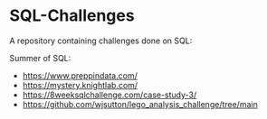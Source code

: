 # SQL-Challenges

A repository containing challenges done on SQL:

Summer of SQL:
- https://www.preppindata.com/
- https://mystery.knightlab.com/
- https://8weeksqlchallenge.com/case-study-3/
- https://github.com/wjsutton/lego_analysis_challenge/tree/main
